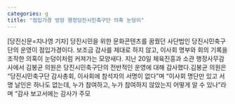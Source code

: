 ```yaml
---
categories: g
title: "점입가경 엉망 행정당진시민축구단 의혹 눈덩이"
---
```

[당진신문=지나영 기자] 당진시민을 위한 문화콘텐츠를 꿈꿨던 사단법인 당진시민축구단의 운영이 점입가경이다. 보조금 감사를 제대로 하지 않고, 이사회 명부와 회의 기록을 조작한 의혹이 눈덩이처럼 커져가는 모양새다. 지난 20일 체육진흥과 소관 행정사무감사에서 김봉균 의원은 당진시민축구단의 전반적인 운영에 대해 감사했다.김봉균 의원은 “당진시민축구단 감사총회, 이사회에 참석자의 서명이 없다”며 “이사회 명단만 있고 서명 날인은 하나도 없는데, 누가 참여하고, 누가 참여하지 않았는지 어떻게 알 수 있나”라며 “감사 보고서에는 감사가 주모